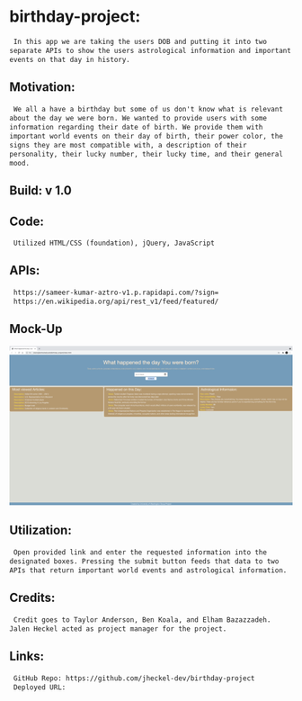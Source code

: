 # birthday-project:
     In this app we are taking the users DOB and putting it into two separate APIs to show the users astrological information and important events on that day in history.

 ## Motivation:
     We all a have a birthday but some of us don't know what is relevant about the day we were born. We wanted to provide users with some information regarding their date of birth. We provide them with important world events on their day of birth, their power color, the signs they are most compatible with, a description of their personality, their lucky number, their lucky time, and their general mood.

 ## Build: v 1.0

 ## Code: 
     Utilized HTML/CSS (foundation), jQuery, JavaScript

 ## APIs: 
     https://sameer-kumar-aztro-v1.p.rapidapi.com/?sign=
     https://en.wikipedia.org/api/rest_v1/feed/featured/

## Mock-Up
![A user enters their DOB and then important events for their birthday and their astrological data is displayed](./docs/images/mockup.png)

 ## Utilization:
     Open provided link and enter the requested information into the designated boxes. Pressing the submit button feeds that data to two APIs that return important world events and astrological information.

 ## Credits:
     Credit goes to Taylor Anderson, Ben Koala, and Elham Bazazzadeh. Jalen Heckel acted as project manager for the project.
 ## Links:
     GitHub Repo: https://github.com/jheckel-dev/birthday-project
     Deployed URL: 
